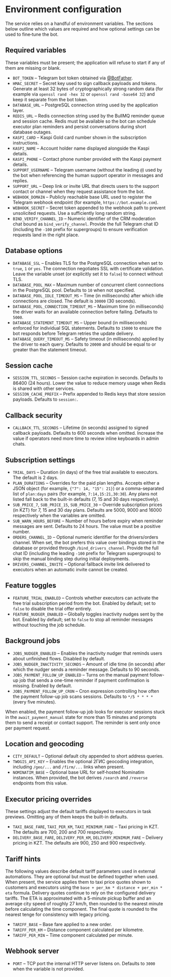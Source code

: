 # Environment configuration

The service relies on a handful of environment variables. The sections below outline
which values are required and how optional settings can be used to fine‑tune the bot.

## Required variables

These variables must be present; the application will refuse to start if any of them
are missing or blank.

- `BOT_TOKEN` – Telegram bot token obtained via [@BotFather](https://t.me/BotFather).
- `HMAC_SECRET` – Secret key used to sign callback payloads and tokens. Generate at
  least 32 bytes of cryptographically strong random data (for example via
  `openssl rand -hex 32` or `openssl rand -base64 32`) and keep it separate from the
  bot token.
- `DATABASE_URL` – PostgreSQL connection string used by the application layer.
- `REDIS_URL` – Redis connection string used by the BullMQ reminder queue and
  session cache. Redis must be available so the bot can schedule executor plan
  reminders and persist conversations during short database outages.
- `KASPI_CARD` – Kaspi Gold card number shown in the subscription instructions.
- `KASPI_NAME` – Account holder name displayed alongside the Kaspi details.
- `KASPI_PHONE` – Contact phone number provided with the Kaspi payment details.
- `SUPPORT_USERNAME` – Telegram username (without the leading `@`) used by the bot
  when referencing the human support operator in messages and replies.
- `SUPPORT_URL` – Deep link or invite URL that directs users to the support contact
  or channel when they request assistance from the bot.
- `WEBHOOK_DOMAIN` – Publicly reachable base URL used to register the Telegram webhook
  endpoint (for example, `https://bot.example.com`).
- `WEBHOOK_SECRET` – Secret token appended to the webhook path to prevent unsolicited
  requests. Use a sufficiently long random string.
- `BIND_VERIFY_CHANNEL_ID` – Numeric identifier of the CRM moderation chat bound as
  `bind_verify_channel`. Provide the full Telegram chat ID (including the `-100`
  prefix for supergroups) to ensure verification requests land in the right place.

## Database options

- `DATABASE_SSL` – Enables TLS for the PostgreSQL connection when set to `true`,
  `1` or `yes`. The connection negotiates SSL with certificate validation. Leave
  the variable unset (or explicitly set it to `false`) to connect without TLS.
- `DATABASE_POOL_MAX` – Maximum number of concurrent client connections in the
  PostgreSQL pool. Defaults to `10` when not specified.
- `DATABASE_POOL_IDLE_TIMEOUT_MS` – Time (in milliseconds) after which idle
  connections are closed. The default is `30000` (30 seconds).
- `DATABASE_POOL_CONNECTION_TIMEOUT_MS` – Maximum time (in milliseconds) the
  driver waits for an available connection before failing. Defaults to `5000`.
- `DATABASE_STATEMENT_TIMEOUT_MS` – Upper bound (in milliseconds) enforced for
  individual SQL statements. Defaults to `15000` to ensure the bot responds
  before Telegram retries the update delivery.
- `DATABASE_QUERY_TIMEOUT_MS` – Safety timeout (in milliseconds) applied by the
  driver to each query. Defaults to `20000` and should be equal to or greater
  than the statement timeout.

## Session cache

- `SESSION_TTL_SECONDS` – Session cache expiration in seconds. Defaults to
  86400 (24 hours). Lower the value to reduce memory usage when Redis is
  shared with other services.
- `SESSION_CACHE_PREFIX` – Prefix appended to Redis keys that store session
  payloads. Defaults to `session:`.

## Callback security

- `CALLBACK_TTL_SECONDS` – Lifetime (in seconds) assigned to signed callback
  payloads. Defaults to 600 seconds when omitted. Increase the value if
  operators need more time to review inline keyboards in admin chats.

## Subscription settings

- `TRIAL_DAYS` – Duration (in days) of the free trial available to executors. The
  default is 2 days.
- `PLAN_DURATIONS` – Overrides for the paid plan lengths. Accepts either a JSON
  object (for example, `{"7": 14, "15": 21}`) or a comma-separated list of
  `plan:days` pairs (for example, `7:14,15:21,30:30`). Any plans not listed fall
  back to the built-in defaults (7, 15 and 30 days respectively).
- `SUB_PRICE_7`, `SUB_PRICE_15`, `SUB_PRICE_30` – Override subscription prices (in
  KZT) for 7, 15 and 30 day plans. Defaults are 5000, 9000 and 16000 respectively
  when the variables are omitted.
- `SUB_WARN_HOURS_BEFORE` – Number of hours before expiry when reminder messages are
  sent. Defaults to 24 hours. The value must be a positive number.
- `ORDERS_CHANNEL_ID` – Optional numeric identifier for the drivers/orders channel.
  When set, the bot prefers this value over bindings stored in the database or
  provided through `/bind_drivers_channel`. Provide the full chat ID (including the
  leading `-100` prefix for Telegram supergroups) to skip the manual binding step
  during initial deployments.
- `DRIVERS_CHANNEL_INVITE` – Optional fallback invite link delivered to executors when
  an automatic invite cannot be created.

## Feature toggles

- `FEATURE_TRIAL_ENABLED` – Controls whether executors can activate the free trial
  subscription period from the bot. Enabled by default; set to `false` to disable
  the trial offer entirely.
- `FEATURE_NUDGER_ENABLED` – Globally toggles inactivity nudges sent by the bot.
  Enabled by default; set to `false` to stop all reminder messages without touching
  the job schedule.

## Background jobs

- `JOBS_NUDGER_ENABLED` – Enables the inactivity nudger that reminds users about
  unfinished flows. Disabled by default.
- `JOBS_NUDGER_INACTIVITY_SECONDS` – Amount of idle time (in seconds) after which
  the nudger sends a reminder message. Defaults to 90 seconds.
- `JOBS_PAYMENT_FOLLOW_UP_ENABLED` – Turns on the manual payment follow-up job that
  sends a one-time reminder if payment confirmation is missing. Enabled by default.
- `JOBS_PAYMENT_FOLLOW_UP_CRON` – Cron expression controlling how often the payment
  follow-up job scans sessions. Defaults to `*/5 * * * *` (every five minutes).

When enabled, the payment follow-up job looks for executor sessions stuck in the
`await_payment_manual` state for more than 15 minutes and prompts them to send a
receipt or contact support. The reminder is sent only once per payment request.

## Location and geocoding

- `CITY_DEFAULT` – Optional default city appended to short address queries.
- `TWOGIS_API_KEY` – Enables the optional 2ГИС geocoding integration, including
  `/geo/...` and `/firm/...` links when present.
- `NOMINATIM_BASE` – Optional base URL for self‑hosted Nominatim instances. When
  provided, the bot derives `/search` and `/reverse` endpoints from this value.

## Executor pricing overrides

These settings adjust the default tariffs displayed to executors in task previews.
Omitting any of them keeps the built-in defaults.

- `TAXI_BASE_FARE`, `TAXI_PER_KM`, `TAXI_MINIMUM_FARE` – Taxi pricing in KZT. The
  defaults are 700, 200 and 700 respectively.
- `DELIVERY_BASE_FARE`, `DELIVERY_PER_KM`, `DELIVERY_MINIMUM_FARE` – Delivery
  pricing in KZT. The defaults are 900, 250 and 900 respectively.

## Tariff hints

The following values describe default tariff parameters used in external automations.
They are optional but must be defined together when used. When present, the service
applies them to taxi price quotes shown to customers and executors using the
`base + per_km * distance + per_min * eta` formula. Delivery quotes continue to rely
on the configured delivery tariffs. The ETA is approximated with a 5-minute pickup
buffer and an average city speed of roughly 27 km/h, then rounded to the nearest
minute before calculating the time component. The final quote is rounded to the
nearest tenge for consistency with legacy pricing.

- `TARIFF_BASE` – Base fare applied to a new order.
- `TARIFF_PER_KM` – Distance component calculated per kilometre.
- `TARIFF_PER_MIN` – Time component calculated per minute.

## Webhook server

- `PORT` – TCP port the internal HTTP server listens on. Defaults to `3000` when
  the variable is not provided.


